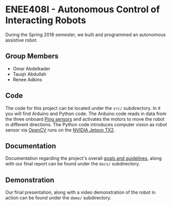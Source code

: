 # ENEE408I - Autonomous Control of Interacting Robots

During the Spring 2018 semester, we built and programmed an autonomous assistive robot.

## Group Members
- Omar Abdelkader
- Tauqir Abdullah
- Renee Adkins

## Code

The code for this project can be located under the `src/` subdirectory. In it you will find Arduino and Python code. The Arduino code reads in data from the three onboard [Ping sensors](https://create.arduino.cc/projecthub/microBob/ultra-sonic-ping-sensor-a9c49e) and activates the motors to move the robot in different directions. The Python code introduces computer vision as robot sensor via [OpenCV](https://opencv.org/) runs on the [NVIDIA Jetson TX2](https://developer.nvidia.com/embedded/buy/jetson-tx2).

## Documentation

Documentation regarding the project's overall [goals and guidelines](docs/project_outline.pdf), along with our final report can be found under the `docs/` subdirectory.

## Demonstration

Our final presentation, along with a video demonstration of the robot in action can be found under the `demo/` subdirectory.
